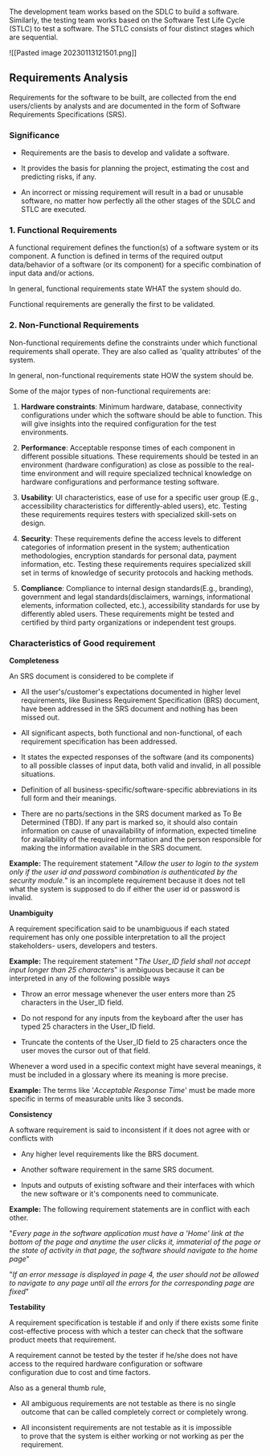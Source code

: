 The development team works based on the SDLC to build a software. Similarly, the testing team works based on the Software Test Life Cycle (STLC) to test a software. The STLC consists of four distinct stages which are sequential.

![[Pasted image 20230113121501.png]]

## Requirements Analysis

Requirements for the software to be built, are collected from the end users/clients by analysts and are documented in the form of Software Requirements Specifications (SRS).

### Significance
-   Requirements are the basis to develop and validate a software. 
    
-   It provides the basis for planning the project, estimating the cost and predicting risks, if any. 
    
-   An incorrect or missing requirement will result in a bad or unusable software, no matter how perfectly all the other stages of the SDLC and STLC are executed.


### 1. Functional Requirements

A functional requirement defines the function(s) of a software system or its component. A function is defined in terms of the required output data/behavior of a software (or its component) for a specific combination of input data and/or actions.

In general, functional requirements state WHAT the system should do.

Functional requirements are generally the first to be validated.

### 2. Non-Functional Requirements

Non-functional requirements define the constraints under which functional requirements shall operate. They are also called as 'quality attributes' of the system.

In general, non-functional requirements state HOW the system should be.

Some of the major types of non-functional requirements are:

1.  **Hardware constraints**: Minimum hardware, database, connectivity configurations under which the software should be able to function. This will give insights into the required configuration for the test environments.
    
2.  **Performance**: Acceptable response times of each component in different possible situations. These requirements should be tested in an environment (hardware configuration) as close as possible to the real-time environment and will require specialized technical knowledge on hardware configurations and performance testing software.
    
3.  **Usability**: UI characteristics, ease of use for a specific user group (E.g., accessibility characteristics for differently-abled users), etc. Testing these requirements requires testers with specialized skill-sets on design.
    
4.  **Security**: These requirements define the access levels to different categories of information present in the system; authentication methodologies, encryption standards for personal data, payment information, etc. Testing these requirements requires specialized skill set in terms of knowledge of security protocols and hacking methods.
    
5.  **Compliance**: Compliance to internal design standards(E.g., branding), government and legal standards(disclaimers, warnings, informational elements, information collected, etc.), accessibility standards for use by differently abled users. These requirements might be tested and certified by third party organizations or independent test groups.

### Characteristics of Good requirement

**Completeness**

An SRS document is considered to be complete if 

-   All the user's/customer's expectations documented in higher level requirements, like Business Requirement Specification (BRS) document, have been addressed in the SRS document and nothing has been missed out.
    
-   All significant aspects, both functional and non-functional, of each requirement specification has been addressed. 
    
-   It states the expected responses of the software (and its components) to all possible classes of input data, both valid and invalid, in all possible situations. 
    
-   Definition of all business-specific/software-specific abbreviations in its full form and their meanings.
    
-   There are no parts/sections in the SRS document marked as To Be Determined (TBD). If any part is marked so, it should also contain information on cause of unavailability of information, expected timeline for availability of the required information and the person responsible for making the information available in the SRS document.
    

**Example:** The requirement statement "_Allow the user to login to the system only if the user id and password combination is authenticated by the security module._" is an incomplete requirement because it does not tell what the system is supposed to do if either the user id or password is invalid.

**Unambiguity**

A requirement specification said to be unambiguous if each stated requirement has only one possible interpretation to all the project stakeholders- users, developers and testers.

**Example:** The requirement statement "_The User_ID field shall not accept input longer than 25 characters_" is ambiguous because it can be interpreted in any of the following possible ways

-   Throw an error message whenever the user enters more than 25 characters in the User_ID field.
    
-   Do not respond for any inputs from the keyboard after the user has typed 25 characters in the User_ID field.
    
-   Truncate the contents of the User_ID field to 25 characters once the user moves the cursor out of that field.
    

Whenever a word used in a specific context might have several meanings, it must be included in a glossary where its meaning is more precise.

**Example:** The terms like '_Acceptable Response Time_' must be made more specific in terms of measurable units like 3 seconds.

**Consistency**

A software requirement is said to inconsistent if it does not agree with or conflicts with

-   Any higher level requirements like the BRS document.
    
-   Another software requirement in the same SRS document.
    
-   Inputs and outputs of existing software and their interfaces with which the new software or it's components need to communicate.
    

**Example:** The following requirement statements are in conflict with each other.

"_Every page in the software application must have a 'Home' link at the bottom of the page and anytime the user clicks it, immaterial of the page or the state of activity in that page, the software should navigate to the home page_"

"_If an error message is displayed in page 4, the user should not be allowed to navigate to any page until all the errors for the corresponding page are fixed_"

**Testability**

A requirement specification is testable if and only if there exists some finite cost-effective process with which a tester can check that the software product meets that requirement.

A requirement cannot be tested by the tester if he/she does not have access to the required hardware configuration or software configuration due to cost and time factors.

Also as a general thumb rule,

-   All ambiguous requirements are not testable as there is no single outcome that can be called completely correct or completely wrong.
    
-   All inconsistent requirements are not testable as it is impossible to prove that the system is either working or not working as per the requirement.